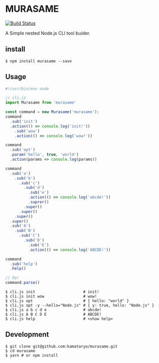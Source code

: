 # MURASAME

[![Build Status](https://travis-ci.org/kamataryo/murasame.svg?branch=master)](https://travis-ci.org/kamataryo/murasame)

A Simple nested Node.js CLI tool buider.

## install

```shell
$ npm install murasame --save
```

## Usage

```JavaScript
#!/usr/bin/env node

// cli.js
import Murasame from 'murasame'

const command = new Murasame('murasame');
command
  .sub('init')
  .action(() => console.log('init!'))
    .sub('wow')
    .action(() => console.log('wow!'))

command
  .sub('opt')
  .param('hello', true, 'world')
  .action(params => console.log(params))

command
  .sub('a')
    .sub('b')
      .sub('c')
        .sub('d')
          .sub('e')
          .action(() => console.log('abcde!'))
          .suprer()
        .super()
      .super()
    .super()
  .super()
  .sub('A')
    .sub('B')
      .sub('C')
        .sub('D')
          .sub('E')
          .action(() => console.log('ABCDE!'))

command
  .sub('help')
  .help()

// Go!
command.parse()
```

```shell
$ cli.js init                     # init!
$ cli.js init wow                 # wow!
$ cli.js opt                      # { hello: "world" }
$ cli.js opt -y --hello="Node.js" # { y: true, hello: "Node.js" }
$ cli.js a b c d e                # abcde!
$ cli.js A B C D E                # ABCDE!
$ cli.js help                     # <show help>
```

## Development

```shell
$ git clone git@github.com:kamataryo/murasame.git
$ cd murasame
$ yarn # or npm install
```
